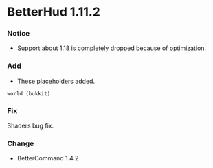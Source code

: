 # BetterHud 1.11.2

### Notice
- Support about 1.18 is completely dropped because of optimization.

### Add
- These placeholders added.
```
world (bukkit)
```

### Fix
Shaders bug fix.

### Change
- BetterCommand 1.4.2